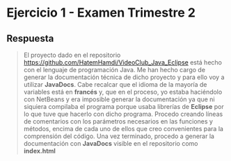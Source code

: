# Ejercicio 1 - Examen Trimestre 2
## Respuesta
> El proyecto dado en el repositorio https://github.com/HatemHamdi/VideoClub_Java_Eclipse está hecho con el lenguaje de programación Java.
> Me han hecho cargo de generar la documentación técnica de dicho proyecto y para ello voy a utilizar **JavaDocs**. Cabe recalcar que el idioma de la mayoría de variables está en **francés** y, que en el proceso, yo estaba haciéndolo con NetBeans y era imposible generar la documentación ya que ni siquiera compilaba el programa porque usaba librerías de **Eclipse** por lo que tuve que hacerlo con dicho programa.
> Procedo creando líneas de comentarios con los parámetros necesarios en las funciones y métodos, encima de cada uno de ellos que creo convenientes para la comprensión del código.
> Una vez terminado, procedo a generar la documentación con **JavaDocs** visible en el repositorio como **index.html**
